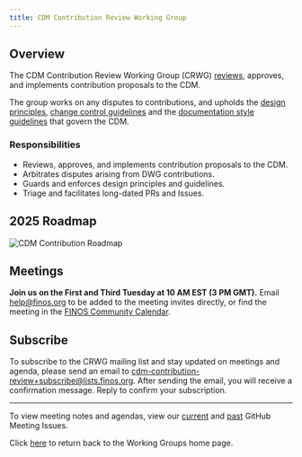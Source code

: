 ```yaml
---
title: CDM Contribution Review Working Group
---
```


## Overview

The CDM Contribution Review Working Group (CRWG) [reviews](maintenance-and-release.md), approves, and implements contribution proposals to the CDM. 

The group works on any disputes to contributions, and upholds the [design principles](design-principles.md), [change control guidelines](change-control-guidelines.md) and the [documentation style guidelines](documentation-style-guide.md) that govern the CDM.

### Responsibilities

- Reviews, approves, and implements contribution proposals to the CDM.
- Arbitrates disputes arising from DWG contributions.
- Guards and enforces design principles and guidelines.
- Triage and facilitates long-dated PRs and Issues.

## 2025 Roadmap

![CDM Contribution Roadmap](/img/crwg-roadmap.png)

## Meetings

**Join us on the First and Third Tuesday at 10 AM EST (3 PM GMT).** Email help@finos.org to be added to the meeting invites directly, or find the meeting in the [FINOS Community Calendar](https://calendar.google.com/calendar/embed?src=finos.org_fac8mo1rfc6ehscg0d80fi8jig%40group.calendar.google.com). 


## Subscribe

To subscribe to the CRWG mailing list and stay updated on meetings and agenda, please send an email to [cdm-contribution-review+subscribe@lists.finos.org](mailto:cdm-contribution-review+subscribe@lists.finos.org). After sending the email, you will receive a confirmation message. Reply to confirm your subscription.

---

To view meeting notes and agendas, view our [current](https://github.com/finos/common-domain-model/issues?q=is%3Aissue+is%3Aopen+%22CDM+Contribution+Review+Working+Group%22) and [past](https://github.com/finos/common-domain-model/issues?q=is%3Aissue+%22CDM+Contribution+Review+Working+Group%22+is%3Aclosed) GitHub Meeting Issues. 

Click [here](working-groups.md) to return back to the Working Groups home page.